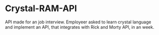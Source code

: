 # Crystal-RAM-API
API made for an job interview. Employeer asked to learn crystal language and implement an API, that integrates with Rick and Morty API, in an week. 
